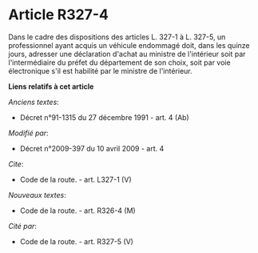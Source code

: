 # Article R327-4

Dans le cadre des dispositions des articles L. 327-1 à L. 327-5, un professionnel ayant acquis un véhicule endommagé doit,
dans les quinze jours, adresser une déclaration d'achat au ministre de l'intérieur soit par l'intermédiaire du préfet du
département de son choix, soit par voie électronique s'il est habilité par le ministre de l'intérieur.

**Liens relatifs à cet article**

_Anciens textes_:

  - Décret n°91-1315 du 27 décembre 1991 - art. 4 (Ab)

_Modifié par_:

  - Décret n°2009-397 du 10 avril 2009 - art. 4

_Cite_:

  - Code de la route. - art. L327-1 (V)

_Nouveaux textes_:

  - Code de la route. - art. R326-4 (M)

_Cité par_:

  - Code de la route. - art. R327-5 (V)
